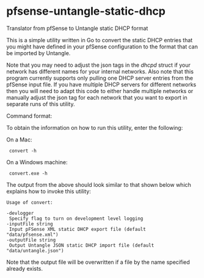 # pfsense-untangle-static-dhcp
Translator from pfSense to Untangle static DHCP format

This is a simple utility written in Go to convert the 
static DHCP entries that you might have defined in your
pfSense configuration to the format that can be imported
by Untangle.

Note that you may need to adjust the json tags in the *dhcpd*
struct if your network has different names for your internal
networks. Also note that this program currently supports only
pulling one DHCP server entries from the pfSense input
file. If you have multiple DHCP servers for different 
networks then you will need to adapt this code to either
handle multiple networks or manually adjust the json tag
for each network that you want to export in separate 
runs of this utility.

Command format: 

To obtain the information on how to run this utility, 
enter the following: 

On a Mac:

     convert -h

On a Windows machine:

     convert.exe -h

The output from the above should look similar to that
shown below which explains how to invoke this utility:

    Usage of convert:

    -devlogger
     Specify flag to turn on development level logging
    -inputFile string
     Input pFSense XML static DHCP export file (default "data/pfsense.xml")
    -outputFile string
     Output Untangle JSON static DHCP import file (default "data/untangle.json")

Note that the output file will be overwritten if a file
by the name specified already exists.
